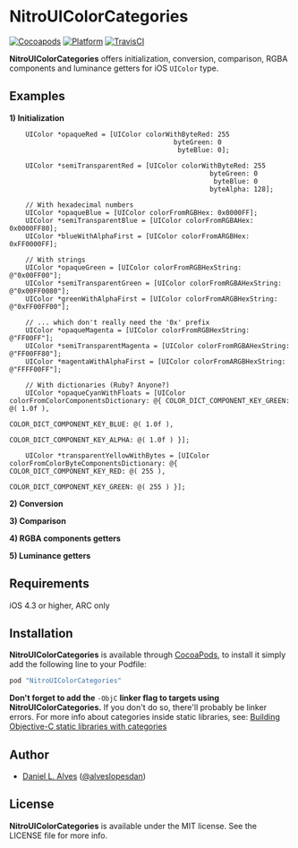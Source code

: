 NitroUIColorCategories
======================
[![Cocoapods](https://cocoapod-badges.herokuapp.com/v/NitroUIColorCategories/badge.png)](http://cocoapods.org/?q=NitroUIColorCategories)
[![Platform](http://cocoapod-badges.herokuapp.com/p/NitroUIColorCategories/badge.png)](http://cocoadocs.org/docsets/NitroUIColorCategories)
[![TravisCI](https://travis-ci.org/danielalves/NitroUIColorCategories.svg?branch=master)](https://travis-ci.org/danielalves/NitroUIColorCategories)

**NitroUIColorCategories** offers initialization, conversion, comparison, RGBA components and luminance getters for iOS `UIColor` type.

Examples
--------

**1) Initialization**
```objc
    UIColor *opaqueRed = [UIColor colorWithByteRed: 255
                                         byteGreen: 0
                                          byteBlue: 0];
    
    UIColor *semiTransparentRed = [UIColor colorWithByteRed: 255
                                                  byteGreen: 0
                                                   byteBlue: 0
                                                  byteAlpha: 128];
    
    // With hexadecimal numbers
    UIColor *opaqueBlue = [UIColor colorFromRGBHex: 0x0000FF];
    UIColor *semiTransparentBlue = [UIColor colorFromRGBAHex: 0x0000FF80];
    UIColor *blueWithAlphaFirst = [UIColor colorFromARGBHex: 0xFF0000FF];
    
    // With strings
    UIColor *opaqueGreen = [UIColor colorFromRGBHexString: @"0x00FF00"];
    UIColor *semiTransparentGreen = [UIColor colorFromRGBAHexString: @"0x00FF0080"];
    UIColor *greenWithAlphaFirst = [UIColor colorFromARGBHexString: @"0xFF00FF00"];
    
    // ... which don't really need the '0x' prefix
    UIColor *opaqueMagenta = [UIColor colorFromRGBHexString: @"FF00FF"];
    UIColor *semiTransparentMagenta = [UIColor colorFromRGBAHexString: @"FF00FF80"];
    UIColor *magentaWithAlphaFirst = [UIColor colorFromARGBHexString: @"FFFF00FF"];
    
    // With dictionaries (Ruby? Anyone?)
    UIColor *opaqueCyanWithFloats = [UIColor colorFromColorComponentsDictionary: @{ COLOR_DICT_COMPONENT_KEY_GREEN: @( 1.0f ),
                                                                                    COLOR_DICT_COMPONENT_KEY_BLUE: @( 1.0f ),
                                                                                    COLOR_DICT_COMPONENT_KEY_ALPHA: @( 1.0f ) }];
    
    UIColor *transparentYellowWithBytes = [UIColor colorFromColorByteComponentsDictionary: @{ COLOR_DICT_COMPONENT_KEY_RED: @( 255 ),
                                                                                              COLOR_DICT_COMPONENT_KEY_GREEN: @( 255 ) }];
```

**2) Conversion**

**3) Comparison**

**4) RGBA components getters**

**5) Luminance getters**

Requirements
------------

iOS 4.3 or higher, ARC only

Installation
------------

**NitroUIColorCategories** is available through [CocoaPods](http://cocoapods.org), to install
it simply add the following line to your Podfile:

```ruby
pod "NitroUIColorCategories"
```

**Don't forget to add the** `-ObjC` **linker flag to targets using NitroUIColorCategories.** If you don't do so, there'll probably be linker errors. For more info about categories inside static libraries, see: [Building Objective-C static libraries with categories](https://developer.apple.com/library/mac/qa/qa1490/_index.html)

Author
------

- [Daniel L. Alves](http://github.com/danielalves) ([@alveslopesdan](https://twitter.com/alveslopesdan))

License
-------

**NitroUIColorCategories** is available under the MIT license. See the LICENSE file for more info.
